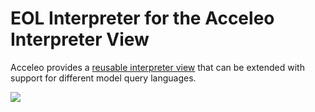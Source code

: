 # EOL Interpreter for the Acceleo Interpreter View

Acceleo provides a [reusable interpreter view](https://wiki.eclipse.org/Acceleo/Interpreter) that can be extended with support for different model query languages. 

![](https://i.imgur.com/6zwNheE.png)

